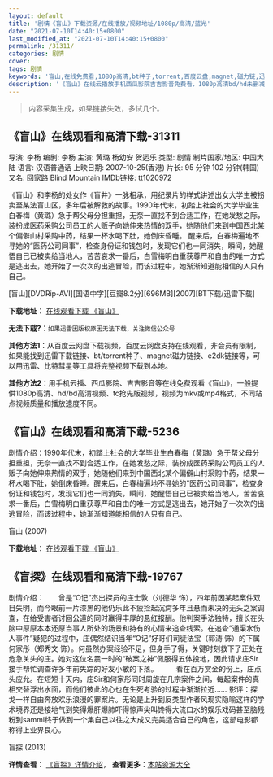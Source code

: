 ```yaml
---
layout: default
title: '剧情《盲山》下载资源/在线播放/视频地址/1080p/高清/蓝光'
date: "2021-07-10T14:40:15+0800"
last_modified_at: "2021-07-10T14:40:15+0800"
permalink: /31311/
categories: 剧情
cover:
tags: 剧情
keywords: '盲山,在线免费看,1080p高清,bt种子,torrent,百度云盘,magnet,磁力链,迅雷下载资源'
description: '《盲山》在线云播放手机西瓜影院吉吉影音免费看，1080p高清bd/hd未删减完整版和tc抢先枪版，mkv/mp4格式，附带bt/torrent种子、magnet/磁力链、百度云盘、网盘资源迅雷下载链接'
---
```


>内容采集生成，如果链接失效，多试几个。


## 《盲山》在线观看和高清下载-31311

导演: 李杨 编剧: 李杨 主演: 黄璐 杨幼安 贺运乐 类型: 剧情 制片国家/地区: 中国大陆 语言: 汉语普通话 上映日期: 2007-10-25(香港) 片长: 95 分钟 102 分钟(韩国) 又名: 回家路 Blind Mountain IMDb链接: tt1020972

《盲山》和李杨的处女作《盲井》一脉相承，用纪录片的样式讲述出女大学生被拐卖至某法盲山区，多年后被解救的故事。1990年代末，初踏上社会的大学毕业生白春梅（黄璐）急于帮父母分担重担，无奈一直找不到合适工作，在她发愁之际，装扮成医药采购公司员工的人贩子向她伸来热情的双手，她随他们来到中国西北某个偏僻山村采购中药，结果一杯水喝下肚，她倒床昏睡。 醒来后，白春梅遍地不寻她的“医药公司同事”，检查身份证和钱包时，发现它们也一同消失，瞬间，她醒悟自己已被卖给当地人，苦苦哀求一番后，白雪梅明白重获尊严和自由的唯一方式是逃出去，她开始了一次次的出逃冒险，而该过程中，她渐渐知道能相信的人只有自己。


[盲山][DVDRip-AVI][国语中字][豆瓣8.2分][696MB][2007][BT下载/迅雷下载]

**下载地址**： [在线观看下载 《盲山》](https://www.btdx8.com/torrent/blind_mountain_2007.html) 


**无法下载?**：`如果迅雷因版权原因无法下载，关注微信公众号 `

**其他方法1**：从百度云网盘下载视频，百度云网盘支持在线观看，非会员有限制，如果能找到迅雷下载链接、bt/torrent种子、magnet磁力链接、e2dk链接等，可以用迅雷、比特彗星等工具将完整视频下载到本地。

**其他方法2**：用手机云播、西瓜影院、吉吉影音等在线免费观看《盲山》，一般提供1080p高清、hd/bd高清视频、tc抢先版视频，视频为mkv或mp4格式，不同站点视频质量和播放速度不同。


## 《盲山》在线观看和高清下载-5236

剧情介绍：1990年代末，初踏上社会的大学毕业生白春梅（黄璐）急于帮父母分担重担，无奈一直找不到合适工作，在她发愁之际，装扮成医药采购公司员工的人贩子向她伸来热情的双手，她随他们来到中国西北某个偏僻山村采购中药，结果一杯水喝下肚，她倒床昏睡。醒来后，白春梅遍地不寻她的“医药公司同事”，检查身份证和钱包时，发现它们也一同消失，瞬间，她醒悟自己已被卖给当地人，苦苦哀求一番后，白雪梅明白重获尊严和自由的唯一方式是逃出去，她开始了一次次的出逃冒险，而该过程中，她渐渐知道能相信的人只有自己。


盲山 (2007)

**下载地址**： [在线观看下载 《盲山》](https://www.btbtdy.me/btdy/dy16502.html) 


## 《盲探》在线观看和高清下载-19767

剧情介绍：　　曾是“O记”杰出探员的庄士敦（刘德华 饰），四年前因某起案件双目失明，而今眼前一片漆黑的他仍乐此不疲捡起沉疴多年且悬而未决的无头之案调查，在给受害者讨回公道的同时赢得丰厚的悬红报酬。他判案手法独特，擅长在头脑中原原本本还原当事人所处的场景和持有的心情来追查线索。在追查“通渠水伤人事件”疑犯的过程中，庄偶然结识当年“O记”好哥们司徒法宝（郭涛 饰）的下属何家彤（郑秀文 饰）。何虽然办案经验不足，但身手了得，关键时刻救下了正处在危急关头的庄。她对这位名震一时的“破案之神”佩服得五体投地，因此请求庄Sir接手帮忙调查许多年前失踪的好友小敏的下落。  　　看在百万赏金的份上，庄点头应允。在短短十天内，庄Sir和何家彤同时周旋在几宗案件之间，每起案件的真相交替浮出水面，而他们彼此的心也在生死考验的过程中渐渐拉近…… 影评：探戈一样自由奔放欢乐浪漫的罪案片。无论是上升到反类型作者风现实隐喻这样的学术境界还是接地气到笑得爆肝爆肺吓得惊声尖叫馋得大流口水的娱乐戏码甚至脑残粉到sammi终于做到一个集自己以往之大成又完美适合自己的角色，这部电影都称得上业界良心。


盲探 (2013)

**详情查看**： [《盲探》详情介绍](/movie/19767/)， **查看更多**：[本站资源大全](/movie/t/all/)

